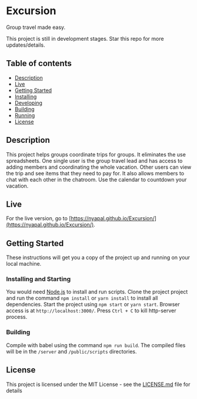 # Excursion 
Group travel made easy.

This project is still in development stages. Star this repo for more updates/details.

## Table of contents
* [Description](#description)
* [Live](#live)
* [Getting Started](#getting-started)
* [Installing](#installing)
* [Developing](#developing)
* [Building](#building)
* [Running](#running)
* [License](#license)

## Description 
This project helps groups coordinate trips for groups. It eliminates the use spreadsheets. One single user is the group travel lead and has access to adding members and coordinating the whole vacation. Other users can view the trip and see items that they need to pay for. It also allows members to chat with each other in the chatroom. Use the calendar to countdown your vacation. 

## Live
For the live version, go to [https://nyapal.github.io/Excursion/](https://nyapal.github.io/Excursion/).

## Getting Started

These instructions will get you a copy of the project up and running on your local machine.


### Installing and Starting
You would need [Node.js](https://nodejs.org) to install and run scripts.
Clone the project project and run the command `npm install` or `yarn install` to install all dependencies.
Start the project using `npm start` or `yarn start`.
Browser access is at `http://localhost:3000/`. Press `Ctrl + C` to kill http-server process.

### Building
Compile with babel using the command `npm run build`. The compiled files will be in
the `/server` and `/public/scripts` directories.

## License

This project is licensed under the MIT License - see the [LICENSE.md](LICENSE.md) file for details
